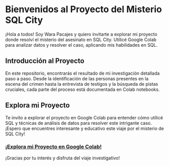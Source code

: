 # Bienvenidos al Proyecto del Misterio SQL City

¡Hola a todos! Soy Wara Pacajes y quiero invitarte a explorar mi proyecto donde resolví el misterio del asesinato en SQL City. Utilicé Google Colab para analizar datos y resolver el caso, aplicando mis habilidades en SQL. 

## Introducción al Proyecto

En este repositorio, encontrarás el resultado de mi investigación detallada paso a paso. Desde la identificación de las personas presentes en la escena del crimen hasta la entrevista de testigos y la búsqueda de pistas cruciales, cada parte del proceso está documentada en Colab notebooks.

## Explora mi Proyecto

Te invito a explorar el proyecto en Google Colab para entender cómo utilicé SQL y técnicas de análisis de datos para resolver este intrigante caso. ¡Espero que encuentres interesante y educativo este viaje por el misterio de SQL City!

### [¡Explora mi Proyecto en Google Colab!]([https://colab.research.google.com/drive/1eEkJH--qZ2-seUBBddVqDLYB9AErfsLb#scrollTo=I_Tuh27GRWDa](https://colab.research.google.com/drive/1eEkJH--qZ2-seUBBddVqDLYB9AErfsLb))

¡Gracias por tu interés y disfruta del viaje investigativo!

